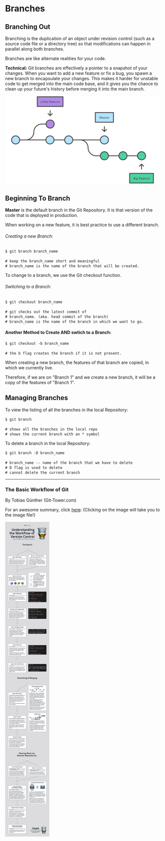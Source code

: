 # Branches #

## Branching Out ## 

Branching is the duplication of an object under revision control (such as a source code file or a directory tree) so that modifications can happen in parallel along both branches.

Branches are like alternate realities for your code.

__Technical:__
Git branches are effectively a pointer to a snapshot of your changes. When you want to add a new feature or fix a bug, you spawn a new branch to encapsulate your changes. This makes it harder for unstable code to get merged into the main code base, and it gives you the chance to clean up your future's history before merging it into the main branch.

<img src="images/01.svg" style="width:600px; height=300px;">


## Beginning To Branch ##

__Master__ is the default branch in the Git Repository. It is that version of the code that is deployed in production.

When working on a new feature, it is best practice to use a different branch.

###### Creating a new Branch:
```shell
$ git branch branch_name

# keep the branch_name short and meaningful
# branch_name is the name of the branch that will be created.
```

To change to a branch, we use the Git checkout function.

###### Switching to a Branch:
```shell
$ git checkout branch_name

# git checks out the latest commit of 
# branch_name. (aka. head commit of the branch) 
# branch_name is the name of the branch in which we want to go.
```

#### Another Method to Create AND swtich to a Branch:
```shell
$ git checkout -b branch_name

# the b flag creates the branch if it is not present.
```

When creating a new branch, the features of that branch are copied, in which we currently live.

Therefore, if we are on "Branch 1" and we create a new branch, it will be a copy of the features of "Branch 1".


## Managing Branches ##

To view the listing of all the branches in the local Repository:
```shell
$ git branch

# shows all the branches in the local repo
# shows the current branch with an * symbol
```

To delete a branch in the local Repository:
```shell
$ git branch -D branch_name

# branch_name -- name of the branch that we have to delete
# D flag is used to delete
# cannot delete the current branch
```
---
### The Basic Workflow of Git ### 
By Tobias Günther (Git-Tower.com)

For an awesome summary, click [here](https://www.git-tower.com/blog/workflow-of-git/):
(Clicking on the image will take you to the image file!)

[<img src="images/workflow-of-version-control-large.jpg">](images/workflow-of-version-control-large.jpg)
